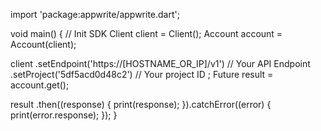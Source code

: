 import 'package:appwrite/appwrite.dart';

void main() { // Init SDK
  Client client = Client();
  Account account = Account(client);

  client
    .setEndpoint('https://[HOSTNAME_OR_IP]/v1') // Your API Endpoint
    .setProject('5df5acd0d48c2') // Your project ID
  ;
  Future result = account.get();

  result
    .then((response) {
      print(response);
    }).catchError((error) {
      print(error.response);
  });
}
